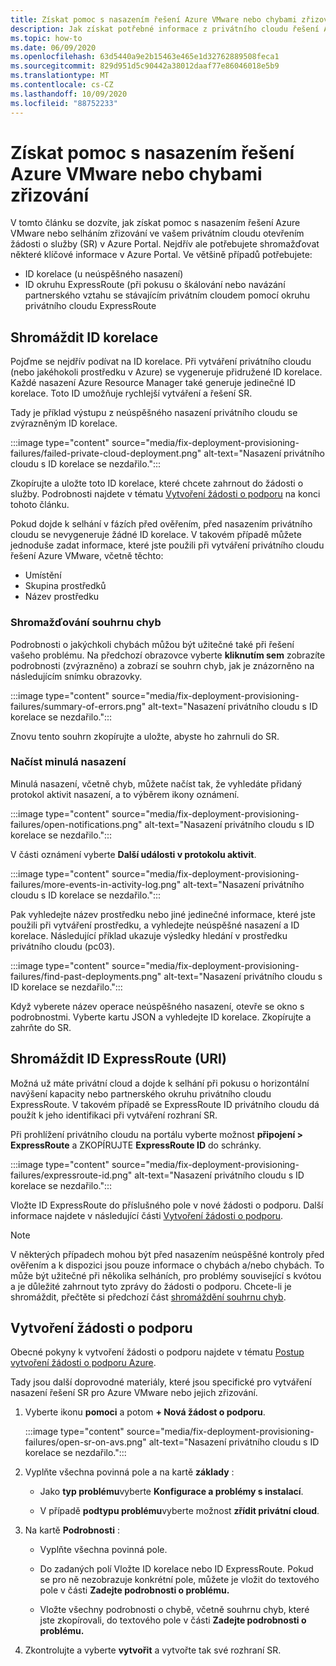 ```yaml
---
title: Získat pomoc s nasazením řešení Azure VMware nebo chybami zřizování
description: Jak získat potřebné informace z privátního cloudu řešení Azure VMware do souboru žádosti o službu pro nasazení řešení Azure VMware nebo chyby zřizování.
ms.topic: how-to
ms.date: 06/09/2020
ms.openlocfilehash: 63d5440a9e2b15463e465e1d32762889508feca1
ms.sourcegitcommit: 829d951d5c90442a38012daaf77e86046018e5b9
ms.translationtype: MT
ms.contentlocale: cs-CZ
ms.lasthandoff: 10/09/2020
ms.locfileid: "88752233"
---
```

# <a name="get-help-with-azure-vmware-solution-deployment-or-provisioning-failures"></a>Získat pomoc s nasazením řešení Azure VMware nebo chybami zřizování

V tomto článku se dozvíte, jak získat pomoc s nasazením řešení Azure VMware nebo selháním zřizování ve vašem privátním cloudu otevřením žádosti o služby (SR) v Azure Portal. Nejdřív ale potřebujete shromažďovat některé klíčové informace v Azure Portal. Ve většině případů potřebujete:

- ID korelace (u neúspěšného nasazení)
- ID okruhu ExpressRoute (při pokusu o škálování nebo navázání partnerského vztahu se stávajícím privátním cloudem pomocí okruhu privátního cloudu ExpressRoute

## <a name="collect-the-correlation-id"></a>Shromáždit ID korelace
 
Pojďme se nejdřív podívat na ID korelace. Při vytváření privátního cloudu (nebo jakéhokoli prostředku v Azure) se vygeneruje přidružené ID korelace. Každé nasazení Azure Resource Manager také generuje jedinečné ID korelace. Toto ID umožňuje rychlejší vytváření a řešení SR. 
 
Tady je příklad výstupu z neúspěšného nasazení privátního cloudu se zvýrazněným ID korelace.

:::image type="content" source="media/fix-deployment-provisioning-failures/failed-private-cloud-deployment.png" alt-text="Nasazení privátního cloudu s ID korelace se nezdařilo.":::

Zkopírujte a uložte toto ID korelace, které chcete zahrnout do žádosti o služby. Podrobnosti najdete v tématu [Vytvoření žádosti o podporu](#create-your-support-request) na konci tohoto článku.

Pokud dojde k selhání v fázích před ověřením, před nasazením privátního cloudu se nevygeneruje žádné ID korelace. V takovém případě můžete jednoduše zadat informace, které jste použili při vytváření privátního cloudu řešení Azure VMware, včetně těchto:

- Umístění
- Skupina prostředků
- Název prostředku
 
### <a name="collect-a-summary-of-errors"></a>Shromažďování souhrnu chyb

Podrobnosti o jakýchkoli chybách můžou být užitečné také při řešení vašeho problému. Na předchozí obrazovce vyberte **kliknutím sem** zobrazíte podrobnosti (zvýrazněno) a zobrazí se souhrn chyb, jak je znázorněno na následujícím snímku obrazovky.
 
 :::image type="content" source="media/fix-deployment-provisioning-failures/summary-of-errors.png" alt-text="Nasazení privátního cloudu s ID korelace se nezdařilo.":::

Znovu tento souhrn zkopírujte a uložte, abyste ho zahrnuli do SR.
 
### <a name="retrieve-past-deployments"></a>Načíst minulá nasazení

Minulá nasazení, včetně chyb, můžete načíst tak, že vyhledáte přidaný protokol aktivit nasazení, a to výběrem ikony oznámení.

:::image type="content" source="media/fix-deployment-provisioning-failures/open-notifications.png" alt-text="Nasazení privátního cloudu s ID korelace se nezdařilo.":::

V části oznámení vyberte **Další události v protokolu aktivit**.

:::image type="content" source="media/fix-deployment-provisioning-failures/more-events-in-activity-log.png" alt-text="Nasazení privátního cloudu s ID korelace se nezdařilo.":::

Pak vyhledejte název prostředku nebo jiné jedinečné informace, které jste použili při vytváření prostředku, a vyhledejte neúspěšné nasazení a ID korelace. Následující příklad ukazuje výsledky hledání v prostředku privátního cloudu (pc03).
 
:::image type="content" source="media/fix-deployment-provisioning-failures/find-past-deployments.png" alt-text="Nasazení privátního cloudu s ID korelace se nezdařilo.":::
 
Když vyberete název operace neúspěšného nasazení, otevře se okno s podrobnostmi. Vyberte kartu JSON a vyhledejte ID korelace. Zkopírujte a zahrňte do SR. 
 
## <a name="collect-the-expressroute-id-uri"></a>Shromáždit ID ExpressRoute (URI)
 
Možná už máte privátní cloud a dojde k selhání při pokusu o horizontální navýšení kapacity nebo partnerského okruhu privátního cloudu ExpressRoute. V takovém případě se ExpressRoute ID privátního cloudu dá použít k jeho identifikaci při vytváření rozhraní SR.

Při prohlížení privátního cloudu na portálu vyberte možnost **připojení > ExpressRoute** a ZKOPÍRUJTE **ExpressRoute ID** do schránky.
 
:::image type="content" source="media/fix-deployment-provisioning-failures/expressroute-id.png" alt-text="Nasazení privátního cloudu s ID korelace se nezdařilo."::: 
 
Vložte ID ExpressRoute do příslušného pole v nové žádosti o podporu. Další informace najdete v následující části [Vytvoření žádosti o podporu](#create-your-support-request).
 
> [!NOTE]
> V některých případech mohou být před nasazením neúspěšné kontroly před ověřením a k dispozici jsou pouze informace o chybách a/nebo chybách. To může být užitečné při několika selháních, pro problémy související s kvótou a je důležité zahrnout tyto zprávy do žádosti o podporu. Chcete-li je shromáždit, přečtěte si předchozí část [shromáždění souhrnu chyb](#collect-a-summary-of-errors).

## <a name="create-your-support-request"></a>Vytvoření žádosti o podporu

Obecné pokyny k vytvoření žádosti o podporu najdete v tématu [Postup vytvoření žádosti o podporu Azure](../azure-portal/supportability/how-to-create-azure-support-request.md). 

Tady jsou další doprovodné materiály, které jsou specifické pro vytváření nasazení řešení SR pro Azure VMware nebo jejich zřizování.

1. Vyberte ikonu **pomoci** a potom **+ Nová žádost o podporu**.

    :::image type="content" source="media/fix-deployment-provisioning-failures/open-sr-on-avs.png" alt-text="Nasazení privátního cloudu s ID korelace se nezdařilo.":::

2. Vyplňte všechna povinná pole a na kartě **základy** :

    - Jako **typ problému**vyberte **Konfigurace a problémy s instalací**.

    - V případě **podtypu problému**vyberte možnost **zřídit privátní cloud**.

3. Na kartě **Podrobnosti** :

    - Vyplňte všechna povinná pole.

    - Do zadaných polí Vložte ID korelace nebo ID ExpressRoute. Pokud se pro ně nezobrazuje konkrétní pole, můžete je vložit do textového pole v části **Zadejte podrobnosti o problému.**

    - Vložte všechny podrobnosti o chybě, včetně souhrnu chyb, které jste zkopírovali, do textového pole v části **Zadejte podrobnosti o problému.**

4. Zkontrolujte a vyberte **vytvořit** a vytvořte tak své rozhraní SR.
